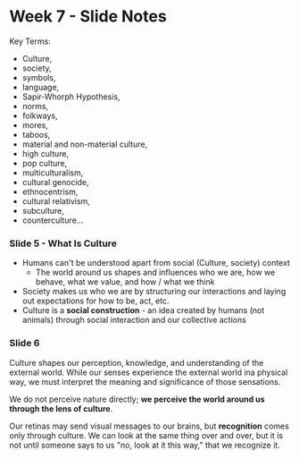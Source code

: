 # Week 7 - Slide Notes
Key Terms: 
- Culture, 
- society, 
- symbols, 
- language, 
- Sapir-Whorph Hypothesis, 
- norms, 
- folkways, 
- mores, 
- taboos, 
- material and non-material culture, 
- high culture, 
- pop culture, 
- multiculturalism, 
- cultural genocide, 
- ethnocentrism, 
- cultural relativism, 
- subculture, 
- counterculture...

### Slide 5 - What Is Culture
- Humans can't be understood apart from social (Culture, society) context
    - The world around us shapes and influences who we are, how we behave, what we value, and how / what we think
- Society makes us who we are by structuring our interactions and laying out expectations for how to be, act, etc. 
- Culture is a **social construction** - an idea created by humans (not animals) through social interaction and our collective actions

### Slide 6

Culture shapes our perception, knowledge, and understanding of the external world. While our senses experience the external world ina  physical way, we must interpret the meaning and significance of those sensations. 

We do not perceive nature directly; **we perceive the world around us through the lens of culture**.

Our retinas may send visual messages to our brains, but **recognition** comes only through culture. We can look at the same thing over and over, but it is not until someone says to us "no, look at it this way," that we recognize it. 

